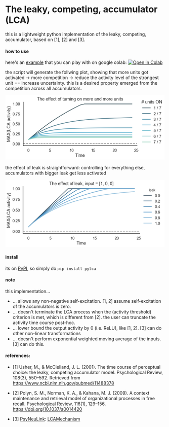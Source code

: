 # The leaky, competing, accumulator (LCA)

this is a lightweight python implementation of the leaky, competing, accumulator, based on [1], [2] and [3]. 
<br>

#### how to use

here's an 
<a href="https://github.com/qihongl/pylca/tree/master/example">example</a> 
that you can play with on google colab: <a href="https://colab.research.google.com/github/qihongl/pylca/blob/master/example/demo_lca.ipynb"><img src="https://colab.research.google.com/assets/colab-badge.svg" alt="Open in Colab" title="Open and Execute in Google Colaboratory"></a>

the script will generate the follwing plot, showing that more units got activated -> more competition -> reduce the activity level of the strongest unit == increase uncertainty. this is a desired property emerged from the competition across all accumulators. 

<img src="https://github.com/qihongl/pylca/blob/master/imgs/cmpt2.png" alt="cmpt">


the effect of leak is straightforward: controlling for everything else, accumulators with bigger leak get less activated

<img src="https://github.com/qihongl/pylca/blob/master/imgs/leak2.png" alt="leak">


#### install 

its on 
<a href="https://pypi.org/project/pylca/">PyPI</a>, 
so simply do `pip install pylca`


#### note 

this implementation... 
- ... allows any non-negative self-excitation. [1, 2] assume self-excitation of the accumulators is zero. 
- ... doesn't terminate the LCA process when the (activity threshold) criterion is met, which is different from [2]. the user can truncate the activity time course post-hoc. 
- ... lower bound the output activity by 0 (i.e. ReLU), like [1, 2]. [3] can do other non-linear transformations
- ... doesn't perform exponential weighted moving average of the inputs. [3] can do this. 


#### references:  

- [1] Usher, M., & McClelland, J. L. (2001). The time course of perceptual choice: the leaky, competing accumulator model. Psychological Review, 108(3), 550–592. Retrieved from https://www.ncbi.nlm.nih.gov/pubmed/11488378

- [2] Polyn, S. M., Norman, K. A., & Kahana, M. J. (2009). A context maintenance and retrieval model of organizational processes in free recall. Psychological Review, 116(1), 129–156. https://doi.org/10.1037/a0014420 

- [3] <a href="https://github.com/PrincetonUniversity/PsyNeuLink">PsyNeuLink</a>: <a href="https://princetonuniversity.github.io/PsyNeuLink/LCAMechanism.html">LCAMechanism</a>
